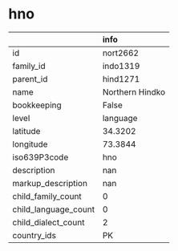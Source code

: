 # hno
|                      | info            |
|:---------------------|:----------------|
| id                   | nort2662        |
| family_id            | indo1319        |
| parent_id            | hind1271        |
| name                 | Northern Hindko |
| bookkeeping          | False           |
| level                | language        |
| latitude             | 34.3202         |
| longitude            | 73.3844         |
| iso639P3code         | hno             |
| description          | nan             |
| markup_description   | nan             |
| child_family_count   | 0               |
| child_language_count | 0               |
| child_dialect_count  | 2               |
| country_ids          | PK              |